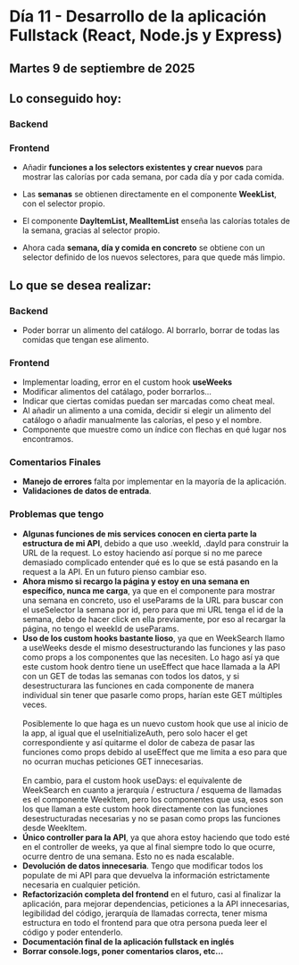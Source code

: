 # Día 11 - Desarrollo de la aplicación Fullstack (React, Node.js y Express)

## Martes 9 de septiembre de 2025

## Lo conseguido hoy:

### Backend

### Frontend

- Añadir **funciones a los selectors existentes y crear nuevos** para mostrar las calorías por cada semana, por cada día y por cada comida.

- Las **semanas** se obtienen directamente en el componente **WeekList**, con el selector propio.

- El componente **DayItemList, MealItemList** enseña las calorías totales de la semana, gracias al selector propio.

- Ahora cada **semana, día y comida en concreto** se obtiene con un selector definido de los nuevos selectores, para que quede más limpio.

## Lo que se desea realizar:

### Backend

- Poder borrar un alimento del catálogo. Al borrarlo, borrar de todas las comidas que tengan ese alimento.

### Frontend

- Implementar loading, error en el custom hook **useWeeks**
- Modificar alimentos del catálago, poder borrarlos...
- Indicar que ciertas comidas puedan ser marcadas como cheat meal.
- Al añadir un alimento a una comida, decidir si elegir un alimento del catálogo o añadir manualmente las calorías, el peso y el nombre.
- Componente que muestre como un índice con flechas en qué lugar nos encontramos.

### Comentarios Finales

- **Manejo de errores** falta por implementar en la mayoría de la aplicación.
- **Validaciones de datos de entrada**.

### Problemas que tengo

- **Algunas funciones de mis services conocen en cierta parte la estructura de mi API**, debido a que uso .weekId, .dayId para construir la URL de la request. Lo estoy haciendo así porque si no me parece demasiado complicado entender qué es lo que se está pasando en la request a la API. En un futuro pienso cambiar eso.
- **Ahora mismo si recargo la página y estoy en una semana en específico, nunca me carga**, ya que en el componente para mostrar una semana en concreto, uso el useParams de la URL para buscar con el useSelector la semana por id, pero para que mi URL tenga el id de la semana, debo de hacer click en ella previamente, por eso al recargar la página, no tengo el weekId de useParams.
- **Uso de los custom hooks bastante lioso**, ya que en WeekSearch llamo a useWeeks desde el mismo desestructurando las funciones y las paso como props a los componentes que las necesiten. Lo hago así ya que este custom hook dentro tiene un useEffect que hace llamada a la API con un GET de todas las semanas con todos los datos, y si desestructurara las funciones en cada componente de manera individual sin tener que pasarle como props, harían este GET múltiples veces.<br><br>Posiblemente lo que haga es un nuevo custom hook que use al inicio de la app, al igual que el useInitializeAuth, pero solo hacer el get correspondiente y así quitarme el dolor de cabeza de pasar las funciones como props debido al useEffect que me limita a eso para que no ocurran muchas peticiones GET innecesarias.<br><br>En cambio, para el custom hook useDays: el equivalente de WeekSearch en cuanto a jerarquía / estructura / esquema de llamadas es el componente WeekItem, pero los componentes que usa, esos son los que llaman a este custom hook directamente con las funciones desestructuradas necesarias y no se pasan como props las funciones desde WeekItem.
- **Único controller para la API**, ya que ahora estoy haciendo que todo esté en el controller de weeks, ya que al final siempre todo lo que ocurre, ocurre dentro de una semana. Esto no es nada escalable.
- **Devolución de datos innecesaria**. Tengo que modificar todos los populate de mi API para que devuelva la información estrictamente necesaria en cualquier petición.
- **Refactorización completa del frontend** en el futuro, casi al finalizar la aplicación, para mejorar dependencias, peticiones a la API innecesarias, legibilidad del código, jerarquía de llamadas correcta, tener misma estructura en todo el frontend para que otra persona pueda leer el código y poder entenderlo.
- **Documentación final de la aplicación fullstack en inglés**
- **Borrar console.logs, poner comentarios claros, etc...**
